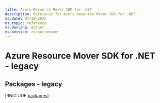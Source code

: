 ```yaml
---
title: Azure Resource Mover SDK for .NET
description: Reference for Azure Resource Mover SDK for .NET
ms.date: 07/10/2025
ms.topic: reference
ms.devlang: dotnet
ms.service: resourcemover
---
```

# Azure Resource Mover SDK for .NET - legacy
## Packages - legacy
[!INCLUDE [packages](resource-mover-index.md)]
